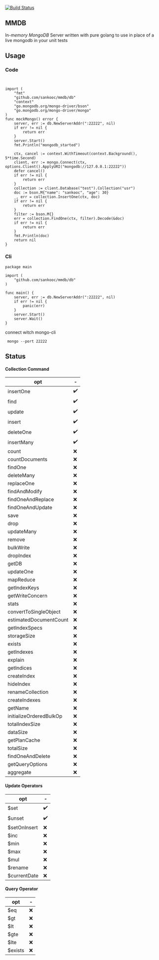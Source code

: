 [![Build Status](https://api.travis-ci.org/sankooc/mmdb.svg)](http://travis-ci.org/sankooc/mmdb)


## MMDB

In-*memory* *MongoDB* Server written with pure golang  to use in place of a live mongodb in your unit tests



## Usage



### Code

```golang


import (
	"fmt"
	"github.com/sankooc/mmdb/db"
	"context"
	"go.mongodb.org/mongo-driver/bson"
	"go.mongodb.org/mongo-driver/mongo"
)
func mockMongo() error {
	server, err := db.NewServerAddr(":22222", nil)
	if err != nil {
		return err
	}
	server.Start()
	fmt.Println("mongodb_started")

	ctx, cancel := context.WithTimeout(context.Background(), 5*time.Second)
	client, err := mongo.Connect(ctx, options.Client().ApplyURI("mongodb://127.0.0.1:22222"))
	defer cancel()
	if err != nil {
		return err
	}
	collection := client.Database("test").Collection("usr")
	doc := bson.M{"name": "sankooc", "age": 30}
	_, err = collection.InsertOne(ctx, doc)
	if err != nil {
		return err
	}
	filter := bson.M{}
	err = collection.FindOne(ctx, filter).Decode(&doc)
	if err != nil {
		return err
	}
	fmt.Println(doc)
	return nil
}
```



### Cli



```golang
package main

import (
	"github.com/sankooc/mmdb/db"
)

func main() {
	server, err := db.NewServerAddr(":22222", nil)
	if err != nil {
		panic(err)
	}
	server.Start()
	server.Wait()
}

```

connect witch mongo-cli

` mongo --port 22222`



## Status



#### Collection Command

| opt  | -    |
| ---- | ---- |
| insertOne | ✔️ |
| find | ✔️ |
| update | ✔️ |
| insert | ✔️ |
| deleteOne | ✔️ |
| insertMany | ✔️ |
| count | ❌ |
| countDocuments | ❌ |
| findOne | ❌ |
| deleteMany | ❌ |
| replaceOne | ❌ |
| findAndModify | ❌ |
| findOneAndReplace | ❌ |
| findOneAndUpdate | ❌ |
| save | ❌ |
| drop | ❌ |
| updateMany | ❌ |
| remove | ❌ |
| bulkWrite | ❌ |
| dropIndex | ❌ |
| getDB | ❌ |
| updateOne | ❌ |
| mapReduce | ❌ |
| getIndexKeys | ❌ |
| getWriteConcern | ❌ |
| stats | ❌ |
| convertToSingleObject | ❌ |
| estimatedDocumentCount | ❌ |
| getIndexSpecs | ❌ |
| storageSize | ❌ |
| exists | ❌ |
| getIndexes | ❌ |
| explain | ❌ |
| getIndices | ❌ |
| createIndex | ❌ |
| hideIndex | ❌ |
| renameCollection | ❌ |
| createIndexes | ❌ |
| getName | ❌ |
| initializeOrderedBulkOp | ❌ |
| totalIndexSize | ❌ |
| dataSize | ❌ |
| getPlanCache | ❌ |
| totalSize | ❌ |
| findOneAndDelete | ❌ |
| getQueryOptions | ❌ |
| aggregate | ❌ |

#### Update Operators


| opt  | -    |
| ---- | ---- |
| $set| ✔️ |
| $unset| ✔️ |
| $setOnInsert| ❌ |
| $inc| ❌ |
| $min| ❌ |
| $max| ❌ |
| $mul| ❌ |
| $rename| ❌ |
| $currentDate| ❌ |

#### Query Operator

|  opt |   -  |
| ---- | ---- |
| $eq | ❌ |
| $gt | ❌ |
| $lt | ❌ |
| $gte | ❌ |
| $lte | ❌ |
| $exists | ❌ |

